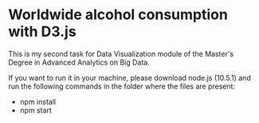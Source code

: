 # Worldwide alcohol consumption with D3.js

This is my second task for Data Visualization module of the Master's Degree in Advanced Analytics on Big Data.

If you want to run it in your machine, please download node.js (10.5.1) and run the following commands in the folder where the files are present:

 - npm install
 - npm start

